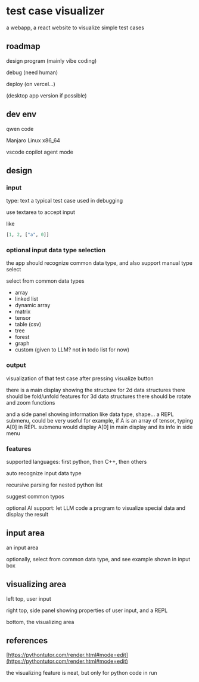 # test case visualizer

a webapp, a react website to visualize simple test cases

## roadmap

design
program (mainly vibe coding)

debug (need human)

deploy (on vercel...)

(desktop app version if possible)

## dev env

qwen code

Manjaro Linux x86_64

vscode copilot agent mode

## design

### input

type: text
a typical test case used in debugging

use textarea to accept input

like

```python
[1, 2, ["a", 0]]
```

### optional input data type selection

the app should recognize common data type, and also support manual type select

select from common data types

* array
* linked list
* dynamic array
* matrix
* tensor
* table (csv)
* tree
* forest
* graph
* custom (given to LLM? not in todo list for now)

### output

visualization of that test case after pressing visualize button

there is a main display showing the structure
for 2d data structures there should be fold/unfold features
for 3d data structures there should be rotate and zoom functions

and a side panel showing information like data type, shape...
a REPL submenu, could be very useful
for example, if A is an array of tensor, typing A[0] in REPL submenu would display A[0] in main display and its info in side menu

### features

supported languages: first python, then C++, then others

auto recognize input data type

recursive parsing for nested python list

suggest common typos

optional AI support: let LLM code a program to visualize special data and display the result

## input area

an input area

optionally, select from common data type, and see example shown in input box

## visualizing area

left top, user input

right top, side panel showing properties of user input, and a REPL

bottom, the visualizing area

## references

[https://pythontutor.com/render.html#mode=edit](https://pythontutor.com/render.html#mode=edit)

the visualizing feature is neat, but only for python code in run
